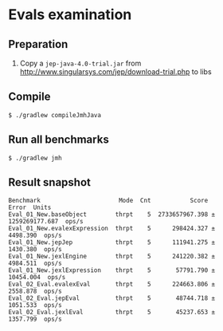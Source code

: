 # Evals examination

## Preparation

1. Copy a `jep-java-4.0-trial.jar` from <http://www.singularsys.com/jep/download-trial.php> to libs

## Compile

```console
$ ./gradlew compileJmhJava
```

## Run all benchmarks

```console
$ ./gradlew jmh
```

## Result snapshot

```
Benchmark                      Mode  Cnt           Score            Error  Units
Eval_01_New.baseObject        thrpt    5  2733657967.398 ± 1259269177.687  ops/s
Eval_01_New.evalexExpression  thrpt    5      298424.327 ±       4498.390  ops/s
Eval_01_New.jepJep            thrpt    5      111941.275 ±       1430.380  ops/s
Eval_01_New.jexlEngine        thrpt    5      241220.382 ±       4984.511  ops/s
Eval_01_New.jexlExpression    thrpt    5       57791.790 ±      10454.004  ops/s
Eval_02_Eval.evalexEval       thrpt    5      224663.806 ±       2558.878  ops/s
Eval_02_Eval.jepEval          thrpt    5       48744.718 ±       1051.533  ops/s
Eval_02_Eval.jexlEval         thrpt    5       45237.653 ±       1357.799  ops/s
```
